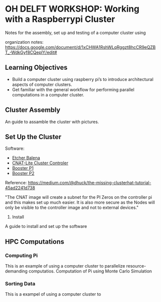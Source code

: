 # OH DELFT WORKSHOP: Working with a Raspberrypi Cluster

Notes for the assembly, set up and testing of a computer cluster using 

organization notes: https://docs.google.com/document/d/1xCHWA1RshWLqRggzt8hcCR9eQZBT_-WdkGyf8CQeplY/edit#

## Learning Objectives

* Build a computer cluster using raspberry pi’s to introduce architectural aspects of computer clusters.
* Get familiar with the general workflow for performing parallel computations in a  computer cluster.

## Cluster Assembly

An guide to assamble the cluster with pictures.


## Set Up the Cluster

Software:
* [Etcher Balena](https://www.balena.io/etcher/)
* [CNAT-Lite Cluster Controler](https://dist.8086.net/clusterctrl/buster/2020-12-02/2020-12-02-1-ClusterCTRL-armhf-lite-CNAT.zip)
* [Booster P1](https://dist.8086.net/clusterctrl/buster/2020-12-02/2020-12-02-1-ClusterCTRL-armhf-lite-p1.zip)
* [Booster P2](https://dist.8086.net/clusterctrl/buster/2020-12-02/2020-12-02-1-ClusterCTRL-armhf-lite-p2.zip)

Reference: https://medium.com/@dhuck/the-missing-clusterhat-tutorial-45ad2241d738


"The CNAT image will create a subnet for the PI Zeros on the controller pi and this makes set up much easier. It is also more secure as the Nodes will only be visible to the controller image and not to external devices."

1. Install


A guide to install and set up the software


## HPC Computations



### Computing Pi 

This is an example of using a computer cluster to parallelize resource-demanding computatios. Computation of Pi using Monte Carlo Simulation


### Sorting Data

This is a exampel of using a computer cluster to 
